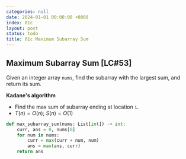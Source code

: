 ```yaml
---
categories: null
date: 2024-01-01 00:00:00 +0000
index: 01c
layout: post
status: todo
title: 01c Maximum Subarray Sum
---
```


## Maximum Subarray Sum [LC#53]
Given an integer array `nums`, find the subarray with the largest sum, and return its sum.


**Kadane's algorithm**
- Find the max sum of subarray ending at location `i`.
- $T(n) = O(n)$; $S(n) = O(1)$

```python
def max_subarray_sum(nums: List[int]) -> int:
    curr, ans = 0, nums[0]
    for num in nums:
        curr = max(curr + num, num)
        ans = max(ans, curr)
    return ans
```